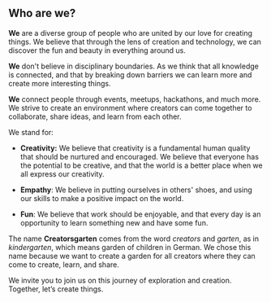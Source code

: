## Who are we?

**We** are a diverse group of people who are united by our love for creating things. We believe that through the lens of creation and technology, we can discover the fun and beauty in everything around us.

**We** don't believe in disciplinary boundaries. As we think that all knowledge is connected, and that by breaking down barriers we can learn more and create more interesting things.

**We** connect people through events, meetups, hackathons, and much more. We strive to create an environment where creators can come together to collaborate, share ideas, and learn from each other.

We stand for:

- **Creativity:** We believe that creativity is a fundamental human quality that should be nurtured and encouraged. We believe that everyone has the potential to be creative, and that the world is a better place when we all express our creativity.

- **Empathy**: We believe in putting ourselves in others' shoes, and using our skills to make a positive impact on the world.

- **Fun**: We believe that work should be enjoyable, and that every day is an opportunity to learn something new and have some fun.

The name **Creatorsgarten** comes from the word _creators_ and _garten_, as in _kindergarten_, which means garden of children in German. We chose this name because we want to create a garden for all creators where they can come to create, learn, and share.

We invite you to join us on this journey of exploration and creation. Together, let’s create things.
